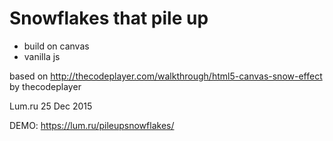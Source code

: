 # Snowflakes that pile up

- build on canvas
- vanilla js

based on http://thecodeplayer.com/walkthrough/html5-canvas-snow-effect by thecodeplayer

Lum.ru
25 Dec 2015



DEMO:
https://lum.ru/pileupsnowflakes/

